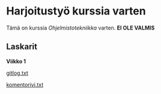 # Harjoitustyö kurssia varten

Tämä on kurssia *Ohjelmistotekniikka* varten. **EI OLE VALMIS**

## Laskarit

**Viikko 1**

[gitlog.txt](https://github.com/T-Marenk/ot-harjoitustyo/blob/main/laskarit/viikko1/gitlog.txt)

[komentorivi.txt](https://github.com/T-Marenk/ot-harjoitustyo/blob/main/laskarit/viikko1/komentorivi.txt)
